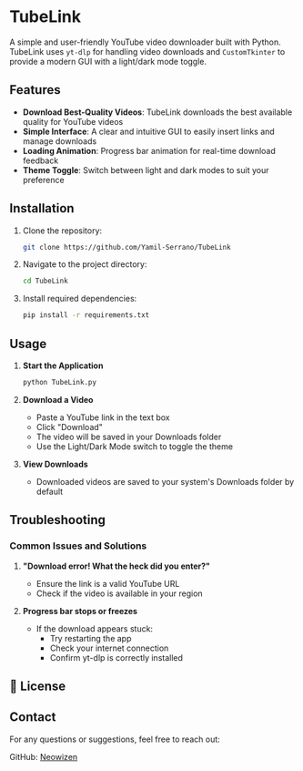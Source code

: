 # TubeLink

A simple and user-friendly YouTube video downloader built with Python. TubeLink uses `yt-dlp` for handling video downloads and `CustomTkinter` to provide a modern GUI with a light/dark mode toggle.

## Features

- **Download Best-Quality Videos**: TubeLink downloads the best available quality for YouTube videos
- **Simple Interface**: A clear and intuitive GUI to easily insert links and manage downloads
- **Loading Animation**: Progress bar animation for real-time download feedback
- **Theme Toggle**: Switch between light and dark modes to suit your preference

## Installation

1. Clone the repository:
   ```bash
   git clone https://github.com/Yamil-Serrano/TubeLink
   ```

2. Navigate to the project directory:
   ```bash
   cd TubeLink
   ```

3. Install required dependencies:
   ```bash
   pip install -r requirements.txt
   ```

## Usage

1. **Start the Application**
   ```bash
   python TubeLink.py
   ```

2. **Download a Video**
   - Paste a YouTube link in the text box
   - Click "Download"
   - The video will be saved in your Downloads folder
   - Use the Light/Dark Mode switch to toggle the theme

3. **View Downloads**
   - Downloaded videos are saved to your system's Downloads folder by default

## Troubleshooting

### Common Issues and Solutions

1. **"Download error! What the heck did you enter?"**
   - Ensure the link is a valid YouTube URL
   - Check if the video is available in your region

2. **Progress bar stops or freezes**
   - If the download appears stuck:
     - Try restarting the app
     - Check your internet connection
     - Confirm yt-dlp is correctly installed

## 📝 License


## Contact

For any questions or suggestions, feel free to reach out:

GitHub: [Neowizen](https://github.com/Yamil-Serrano)
